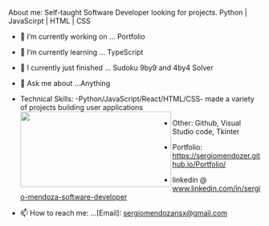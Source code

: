 About me: Self-taught Software Developer looking for projects. Python | JavaScirpt | HTML | CSS 
- 🔭 I’m currently working on ... Portfolio 
- 🌱 I’m currently learning ... TypeScript
- 🏁 I currently just finished ... Sudoku 9by9 and 4by4 Solver
- 💬 Ask me about ...Anything
- Technical Skills:
  -Python/JavaScript/React/HTML/CSS- made a variety of projects building user applications
  <a href="url"><img src="https://user-images.githubusercontent.com/81055468/156110676-aed4a17f-8c62-46c3-8ef2-8e543f3251b0.jpg" align="left" height="150" width="300" ></a>
    
 - Other: Github, Visual Studio code, Tkinter
  
- Portfolio: https://sergiomendozer.github.io/Portfolio/
- linkedin @ www.linkedin.com/in/sergio-mendoza-software-developer
- 📫 How to reach me: ...[Email]: sergiomendozansx@gmail.com

